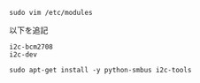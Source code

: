 
```
sudo vim /etc/modules
```
以下を追記
```
i2c-bcm2708
i2c-dev
```

```
sudo apt-get install -y python-smbus i2c-tools
```
